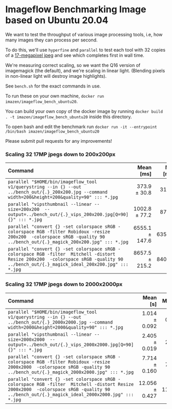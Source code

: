 # Imageflow Benchmarking Image based on Ubuntu 20.04

We want to test the throughput of various image processing tools, i.e, how many images they can process per second. 

To do this, we'll use `hyperfine` and `parallel` to test each tool with 32 copies of a [17-megapixel jpeg](https://s3-us-west-2.amazonaws.com/imageflow-resources/test_inputs/u1.jpg) and see which completes first in wall time.

We're measuring correct scaling, so we want the Q16 version of imagemagick (the default), and we're scaling in linear light. 
(Blending pixels in non-linear light will destroy image highlights). 

See `bench.sh` for the exact commands in use. 

To run these on your own machine, `docker run imazen/imageflow_bench_ubuntu20`.
 
You can build your own copy of the docker image by running `docker build . -t imazen/imageflow_bench_ubuntu20` inside this directory. 
 
To open bash and edit the benchmark run `docker run -it --entrypoint /bin/bash imazen/imageflow_bench_ubuntu20`

Please submit pull requests for any improvements!


### Scaling 32 17MP jpegs down to 200x200px
| Command | Mean [ms] | Min [ms] | Max [ms] | Relative |
|:---|---:|---:|---:|---:|
| `parallel "$HOME/bin/imageflow_tool v1/querystring --in {} --out ../bench_out/{.}_200x200.jpg --command width=200&height=200&quality=90" ::: *.jpg` | 373.9 ± 30.8 | 310.0 | 409.8 | 1.00 |
| `parallel "vipsthumbnail --linear --size=200x200  --output=../bench_out/{.}_vips_200x200.jpg[Q=90] {}" ::: *.jpg` | 1002.8 ± 77.2 | 872.0 | 1123.7 | 2.68 ± 0.30 |
| `parallel "convert {} -set colorspace sRGB -colorspace RGB -filter Robidoux -resize 200x200  -colorspace sRGB -quality 90 ../bench_out/{.}_magick_200x200.jpg" ::: *.jpg` | 6555.1 ± 147.6 | 6352.6 | 6794.0 | 17.53 ± 1.50 |
| `parallel "convert {} -set colorspace sRGB -colorspace RGB -filter  Mitchell -distort Resize 200x200  -colorspace sRGB -quality 90 ../bench_out/{.}_magick_ideal_200x200.jpg" ::: *.jpg` | 8657.5 ± 215.2 | 8408.4 | 9105.4 | 23.15 ± 1.99 |

### Scaling 32 17MP jpegs down to 2000x2000px

| Command | Mean [s] | Min [s] | Max [s] | Relative |
|:---|---:|---:|---:|---:|
| `parallel "$HOME/bin/imageflow_tool v1/querystring --in {} --out ../bench_out/{.}_2000x2000.jpg --command width=2000&height=2000&quality=90" ::: *.jpg` | 1.014 ± 0.092 | 0.892 | 1.172 | 1.00 |
| `parallel "vipsthumbnail --linear --size=2000x2000  --output=../bench_out/{.}_vips_2000x2000.jpg[Q=90] {}" ::: *.jpg` | 2.405 ± 0.019 | 2.373 | 2.449 | 2.37 ± 0.22 |
| `parallel "convert {} -set colorspace sRGB -colorspace RGB -filter Robidoux -resize 2000x2000  -colorspace sRGB -quality 90 ../bench_out/{.}_magick_2000x2000.jpg" ::: *.jpg` | 7.714 ± 0.160 | 7.493 | 7.918 | 7.61 ± 0.71 |
| `parallel "convert {} -set colorspace sRGB -colorspace RGB -filter  Mitchell -distort Resize 2000x2000  -colorspace sRGB -quality 90 ../bench_out/{.}_magick_ideal_2000x2000.jpg" ::: *.jpg` | 12.056 ± 0.427 | 11.552 | 12.759 | 11.89 ± 1.16 |
